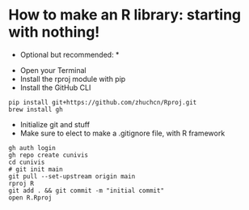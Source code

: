 
# How to make an R library: starting with nothing!

* Optional but recommended: *

- Open your Terminal 
- Install the rproj module with pip
- Install the GitHub CLI

```shell
pip install git+https://github.com/zhuchcn/Rproj.git
brew install gh
```

<!-- - Create folder for library. Name of folder will be name of library (make sure your working directory is whichever folder you want your new library repo to be)
```shell
mkdir cunivis
cd cunivis
``` -->

- Initialize git and stuff
- Make sure to elect to make a .gitignore file, with R framework
```shell
gh auth login
gh repo create cunivis
cd cunivis
# git init main
git pull --set-upstream origin main
rproj R
git add . && git commit -m "initial commit"
open R.Rproj
```


